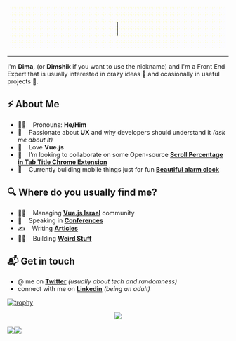 <!-- # Hello, nerds 🤓 -->

<p align="center">
  <img src="https://raw.githubusercontent.com/dimshik100/dimshik100/master/dima_vishnevetsky_hi.gif">
</p>

---

I'm **Dima**, (or **Dimshik** if you want to use the nickname) and I'm a Front End Expert that is usually interested in crazy ideas 🦄 and ocasionally in useful projects 🤖.

## ⚡️ About Me

* 🧑‍🎤 &nbsp;&nbsp; Pronouns: **He/Him**
* 👾 &nbsp;&nbsp; Passionate about **UX** and why developers should understand it *(ask me about it)*
* 💚 &nbsp;&nbsp; Love **Vue.js**
* 👯 &nbsp;&nbsp; I’m looking to collaborate on some Open-source [**Scroll Percentage in Tab Title Chrome Extension**](https://github.com/dimshik100/Scroll-Percentage-in-Tab-Title-Chrome-Extension)
* 📱 &nbsp;&nbsp; Currently building mobile things just for fun [**Beautiful alarm clock**](https://github.com/dimshik100/Wheely-your-beautiful-alarm-clock)

## 🔍 Where do you usually find me?

* 🧙‍♂️ &nbsp;&nbsp; Managing [**Vue.js Israel**](http://vuejsisrael.com) community 
* 🎤 &nbsp;&nbsp; Speaking in [**Conferences**](https://youtu.be/PxmyKbqGchI)
* ✍️ &nbsp;&nbsp; Writing [**Articles**](https://dev.to/dimshik100)
* 👷‍♂️ &nbsp;&nbsp; Building [**Weird Stuff**](https://dimshik.com)

## 📬 Get in touch

* @ me on [**Twitter**](https://twitter.com/dimshik100) *(usually about tech and randomness)*
* connect with me on [**Linkedin**](https://www.linkedin.com/in/dimshik100/) *(being an adult)*

[![trophy](https://github-profile-trophy.vercel.app/?username=dimshik100&theme=onedark&no-bg=true)](https://github.com/ryo-ma/github-profile-trophy)


<p align='center'>
  <img src="https://dimshik100-visitor-badge.glitch.me/badge?page_id=dimshik100.visitor-badge">
</p>

<a href="https://github-readme-stats.vercel.app/api?username=dimshik100&show_icons=true&count_private=true">
  <img align="left" src="https://github-readme-stats.vercel.app/api?username=dimshik100&show_icons=true&count_private=true" />
</a>
<a href="https://github-readme-stats.vercel.app/api/top-langs/?username=dimshik100&layout=compact">
  <img align="left" src="https://github-readme-stats.vercel.app/api/top-langs/?username=dimshik100&layout=compact" />
</a>
